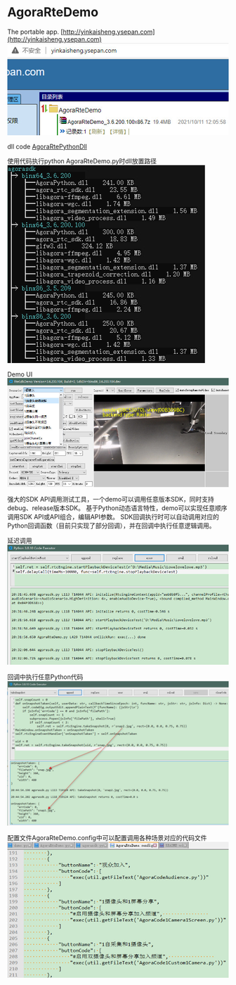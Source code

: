 # AgoraRteDemo

The portable app.
[http://yinkaisheng.ysepan.com](http://yinkaisheng.ysepan.com)
![Download](images/download.jpg)

dll code [AgoraRtePythonDll](https://github.com/yinkaisheng/AgoraRtePythonDll)

使用代码执行python AgoraRteDemo.py时dll放置路径 
![bin](images/bin.jpg)

Demo UI
![Download](images/app.jpg)

强大的SDK API调用测试工具，一个demo可以调用任意版本SDK，同时支持debug、release版本SDK。
基于Python动态语言特性，demo可以实现任意顺序调用SDK API或API组合，编辑API参数。
SDK回调执行时可以自动调用对应的Python回调函数（目前只实现了部分回调），并在回调中执行任意逻辑调用。

延迟调用
![delaycall](images/delaycall.jpg)

回调中执行任意Python代码
![callback](images/callback.jpg)

配置文件AgoraRteDemo.config中可以配置调用各种场景对应的代码文件
![scenario](images/scenario.jpg)


